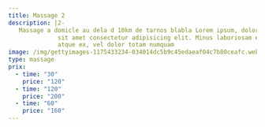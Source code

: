 ```yaml
---
title: Massage 2
description: |2-
   Massage a domicle au dela d 10km de tarnos blabla Lorem ipsum, dolor
              sit amet consectetur adipisicing elit. Minus laboriosam eum vitae
              atque ex, vel dolor totam numquam
image: /img/gettyimages-1175433234-034014dc5b9c45edaeaf04c7b80ceafc.webp
type: massage
prix:
  - time: "30"
    price: "120"
  - time: "120"
    price: "200"
  - time: "60"
    price: "160"
---
```

